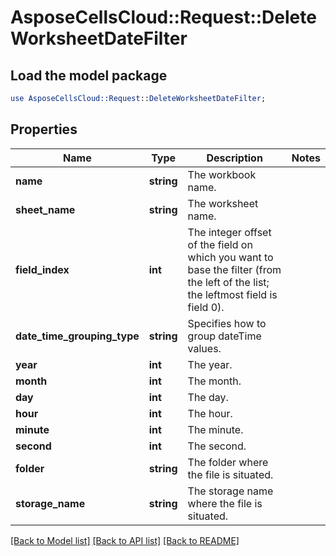 # AsposeCellsCloud::Request::DeleteWorksheetDateFilter 

## Load the model package
```perl
use AsposeCellsCloud::Request::DeleteWorksheetDateFilter;
```

## Properties
Name | Type | Description | Notes
------------ | ------------- | ------------- | -------------
**name** | **string** | The workbook name. |
**sheet_name** | **string** | The worksheet name. |
**field_index** | **int** | The integer offset of the field on which you want to base the filter (from the left of the list; the leftmost field is field 0). |
**date_time_grouping_type** | **string** | Specifies how to group dateTime values. |
**year** | **int** | The year. |
**month** | **int** | The month. |
**day** | **int** | The day. |
**hour** | **int** | The hour. |
**minute** | **int** | The minute. |
**second** | **int** | The second. |
**folder** | **string** | The folder where the file is situated. |
**storage_name** | **string** | The storage name where the file is situated. |  

[[Back to Model list]](../README.md#documentation-for-requests) [[Back to API list]](../README.md#documentation-for-api-endpoints) [[Back to README]](../README.md)

